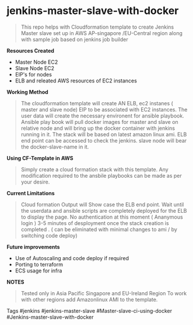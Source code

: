 # jenkins-master-slave-with-docker
> This repo helps with Cloudformation template to create Jenkins Master slave set up in AWS AP-singapore /EU-Central region along with sample job based on jenkins job builder

**Resources Created** 
- Master Node EC2
- Slave Node EC2
- EIP's for nodes
- ELB and releated AWS resources of EC2 instances

**Working Method**
>The cloudformation template will create AN ELB, ec2 instanes (  master and  slave node) EIP to be associated with EC2 instances. The user data will create the necessary environent for ansible playbook. Ansible play book will pull docker images for master and slave on relative node and will bring up the docker container with jenkins running in it. The stack will be based on latest amazon linux ami.  ELB end point can be accessed to check the jenkins. slave node will bear the docker-slave-name in it. 

**Using CF-Template in AWS**
>Simply create a cloud formation stack with this template. Any modification required to the ansbile playbooks can be made as per your desire.


**Current Limitations**
>Cloud formation Output will Show case the ELB end point. Wait until the userdata and ansible scripts are completely deployed for the ELB to display the page. 
No authentication at this moment ( Ananymous login ) 
3-5 minutes of desployment once the stack creation is completed . ( can be eliminated with minimal changes to ami / by switching code deploy)

**Future improvements**
- Use of Autoscaling and code deploy if required
- Porting to terraform 
- ECS usage for infra

**NOTES**
>Tested only in Asia Pacific Singapore and EU-Ireland Region 
To work with other regions add Amazonlinux AMI to the template. 
 
Tags
#jenkins #jenkins-master-slave #Master-slave-ci-using-docker #Jenkins-master-slave-with-docker
